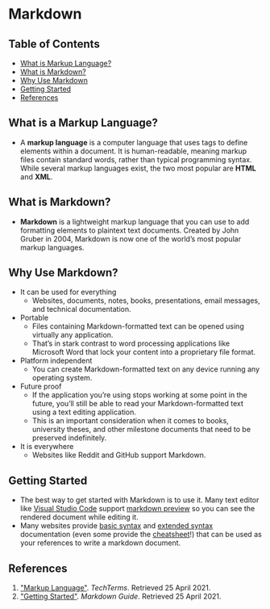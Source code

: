 # Markdown

## Table of Contents
- [What is Markup Language?](#what-is-a-markup-language?)
- [What is Markdown?](#what-is-markdown?)
- [Why Use Markdown](#why-use-markdown?)
- [Getting Started](#getting-started)
- [References](#references)

## What is a Markup Language?
- A **markup language** is a computer language that uses tags to define elements within a document. It is human-readable, meaning markup files contain standard words, rather than typical programming syntax. While several markup languages exist, the two most popular are **HTML** and **XML**.

## What is Markdown?
- **Markdown** is a lightweight markup language that you can use to add formatting elements to plaintext text documents. Created by John Gruber in 2004, Markdown is now one of the world’s most popular markup languages.

## Why Use Markdown?
- It can be used for everything
  - Websites, documents, notes, books, presentations, email messages, and technical documentation.
- Portable
  - Files containing Markdown-formatted text can be opened using virtually any application.
  - That’s in stark contrast to word processing applications like Microsoft Word that lock your content into a proprietary file format.
- Platform independent
  - You can create Markdown-formatted text on any device running any operating system.
- Future proof
  - If the application you’re using stops working at some point in the future, you’ll still be able to read your Markdown-formatted text using a text editing application.
  - This is an important consideration when it comes to books, university theses, and other milestone documents that need to be preserved indefinitely.
- It is everywhere
  - Websites like Reddit and GitHub support Markdown.

## Getting Started
- The best way to get started with Markdown is to use it. Many text editor like [Visual Studio Code](https://code.visualstudio.com/) support [markdown preview](https://code.visualstudio.com/docs/languages/markdown) so you can see the rendered document while editing it.
- Many websites provide [basic syntax](https://www.markdownguide.org/basic-syntax/) and [extended syntax](https://www.markdownguide.org/extended-syntax/) documentation (even some provide the [cheatsheet](https://www.markdownguide.org/cheat-sheet/)!) that can be used as your references to write a markdown document.

## References
1. ["Markup Language"](https://techterms.com/definition/markup_language). *TechTerms*. Retrieved 25 April 2021.
2. ["Getting Started"](https://www.markdownguide.org/getting-started/). *Markdown Guide*. Retrieved 25 April 2021.
